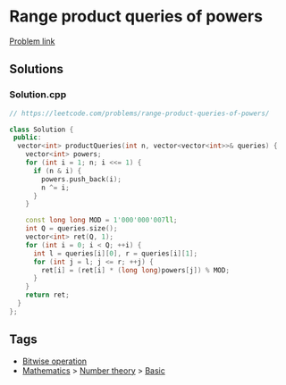 # Range product queries of powers

[Problem link](https://leetcode.com/problems/range-product-queries-of-powers/)

## Solutions


### Solution.cpp
```cpp
// https://leetcode.com/problems/range-product-queries-of-powers/

class Solution {
 public:
  vector<int> productQueries(int n, vector<vector<int>>& queries) {
    vector<int> powers;
    for (int i = 1; n; i <<= 1) {
      if (n & i) {
        powers.push_back(i);
        n ^= i;
      }
    }

    const long long MOD = 1'000'000'007ll;
    int Q = queries.size();
    vector<int> ret(Q, 1);
    for (int i = 0; i < Q; ++i) {
      int l = queries[i][0], r = queries[i][1];
      for (int j = l; j <= r; ++j) {
        ret[i] = (ret[i] * (long long)powers[j]) % MOD;
      }
    }
    return ret;
  }
};
```
## Tags

* [Bitwise operation](/README.md#Bitwise_operation)
* [Mathematics](/README.md#Mathematics) > [Number theory](/README.md#Mathematics-Number_theory) > [Basic](/README.md#Mathematics-Number_theory-Basic)
